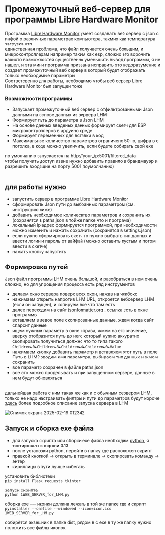 # Промежуточный веб-сервер для программы Libre Hardware Monitor
Программа [Libre Hardware Monitor](https://github.com/LibreHardwareMonitor/LibreHardwareMonitor)  умеет создавать веб сервер с json с инфой о различных параметрах компьютера, такмих как температура загрузка итп <br> 
единственная проблема, что файл получается очень большим, и микроконтроллерам например таким как esp, сложно его ворочить <br> 
какихто возможностей существенно уменьшить вывод программы, я не нашел, и эта мини программа призвана исправить это недоразумение и создает промежуточный веб сервер в который будет отображать только необходимые параметры <br> 
Соответсвенно для работы, необходимо чтобы веб сервер  Libre Hardware Monitor был запущен тоже 
### Возможности программы
+ Запускает промежуточный веб сервер с отфильтрованными Json данными на основе данных из вервера LHM
+ Формирует путь до параметра в Json LHM
+ На основе данных введеных данных формирует скетч для ESP микроконтроллеров в ардуино среде
+ Формирует переменных для вставки в код
+ Максимальное количество параметров ограничено 50-ю, цифра в с потолка, в коде можно увеличить, если будете собирать свой exe

по умолчанию запускается на http://your_ip:5001/filtered_data <br>
чтобы получить доступ извне нужно добавить правило в брандмауэр и разрешить входящие на порту 5001(поумолчанию)<br>
<br>
## для работы нужно
+ запустить сервер в программе Libre Hardware Monitor
+ сформировать Json пути до выбранных параметром (см. инструкцию ниже)
+ добавить необходимое количесвтво параметров и сохранить их (сохранятся в paths.json в тойже папке что и програма)
+ локальный ip адрес формируется программой, при необходимости можно изменить и нажать сохранить (сохранятся в settings.json)
+ если нужно сформировать скетч то нужно выбрать тип данных и ввести логин и пароль от вайфай (можно оставить пустым и потом ввести в скетче)
+ нажать кнопку запустить 



## Формировка путей 
Json файл программы LHM очень большой, и разобраться в нем очень сложно, но для упрощения процесса есть ряд инструментов <br>
+ делаем окно сервера поверх всех окон, нажав на чекбокс
+ нажимаем открыть напротив LHM URL, откроется вебсервер LHM (если он запущен), и копируем все что там есть 
+ далее переходим на сайт [jsonformatter.org](https://jsonformatter.org/json-parser) , ссылка есть в окне программы
+ вставляем в левое поле скопированные данные, ждем когда сайт спарсит данные
+ ищем нужный параметр в окне справа, жмем на его значение, вверху отобразится путь до него который нужно аккуратно скопировать 
 получиться должно что то типа такого ```Children►0►Children►3►Children►6►Children►0►Value``` <br>
+ нажимаем кнопку добавить параметр и вставляем этот путь в поле Путь в LHM? вводим имя параметра, выбираем тип данных и жмем сохранить
+ все параметр сохранен в файле paths.json 
+ все это можно проделывать и при запущенном сервере, данные в нем будут обновляться

<br> дальнейшая работа с ним такая же как и с обычным сервером LHM, только не надо настраивать филтры и пути до параметров будут короче
[здесь](https://dzen.ru/a/ZFaVALzPNRycfvjs?ysclid=m7901ppl29114638609) более подробное описание запуска сервера в LHM 

![Снимок экрана 2025-02-19 012342](https://github.com/user-attachments/assets/48d1ed87-aced-430d-9cf2-576cd555e976)

## Запуск и сборка exe файла
+ для запуска скрипта или сборки exe файла необходим [python](https://www.python.org/downloads/), я тестировал на версии 3.13 
+ после установки python, перейти в папку где расположен скрипт 
+ правкой кнопкой -> открыть в терминале -> скопировать команду -> энтер
+ кириллицы в пути лучше избегать

установить библиотеки<br>
```pip install Flask requests tkinter```

запуск скрипта<br>
```python 1WEB_SERVER_for_LHM.py```

сборка exe --- иконки должна лежать в той же папке где и скрипт<br>
```pyinstaller --onefile --windowed --icon=icon.ico 1WEB_SERVER_for_LHM.py```

собирётся экзешник в папке dist, 
рядом в с exe в ту же папку нужно положить все файлы иконок <br>




